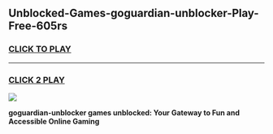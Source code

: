 
## Unblocked-Games-goguardian-unblocker-Play-Free-605rs
<h3>
<a href="https://premium76.site?title=goguardian-unblocker&ref=12A">CLICK TO PLAY</a></h3>
<hr>

<h3>
<a href="https://premium76.site?title=goguardian-unblocker&ref=12A">CLICK 2 PLAY</a>
  
</h3>

<a href="https://premium76.site?title=goguardian-unblocker&ref=12A"><img src="https://clearcache.store/games.png"></a>


**goguardian-unblocker games unblocked: Your Gateway to Fun and Accessible Online Gaming**
